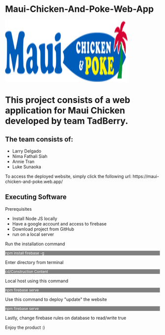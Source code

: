 # Maui-Chicken-And-Poke-Web-App

<img src="Construction Content/public/logo_new.png" width="400" height="200" style="margin: auto;" >


<h1> This project consists of a web application for Maui Chicken developed by team TadBerry. </h1>
<h2> The team consists of: </h2>
<ul>
  <li>Larry Delgado</li>
  <li>Nima Fathali Siah</li> 
  <li>Annie Tran</li>
  <li>Luke Sunaoka</li>
 </ul>
<pThis product was designed for CECS 443 supervised by Professor Jamal Madni. </p>
To access the deployed website, simply click the following url: https://maui-chicken-and-poke.web.app/

<h2> Executing Software </h2>

<p>Prerequisites </p>
<ul>
  <li>Install Node JS locally</li>
  <li>Have a google account and access to firebase</li> 
  <li>Download project from GitHub </li>
  <li>run on a local server</li>
 </ul>

<p>Run the installation command  </p>
<p style ="background-color:grey; color:white; font-size:12px;"> npm install firebase -g</p>
<p>Enter directory from terminal </p>
<p style ="background-color:grey; color:white; font-size:12px;"> cd/Construction Content </p>
<p>Local host using this command</p>
<p style ="background-color:grey; color:white; font-size:12px;"> npm firebase serve</p>
<p>Use this command to deploy "update" the website </p>
<p style ="background-color:grey; color:white; font-size:12px; "> npm firebase serve</p>
<p>Lastly, change firebase rules on database to read/write true </p>

<p>Enjoy the product :) </p>


